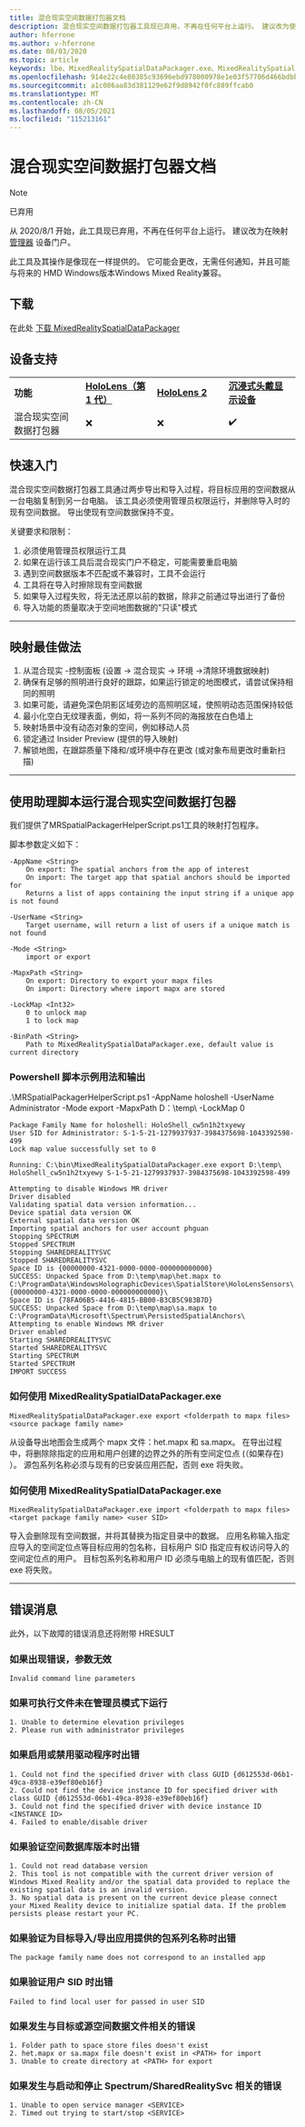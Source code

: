 ```yaml
---
title: 混合现实空间数据打包器文档
description: 混合现实空间数据打包器工具现已弃用，不再在任何平台上运行。 建议改为使用 Map Manager 工具。
author: hferrone
ms.author: v-hferrone
ms.date: 08/03/2020
ms.topic: article
keywords: lbe、MixedRealitySpatialDataPackager.exe、MixedRealitySpatialDataPackager
ms.openlocfilehash: 914e22c4e80385c93696ebd978000978e1e03f57706d466bdbb3cfcd5843f69e
ms.sourcegitcommit: a1c086aa83d381129e62f9d8942f0fc889ffcab0
ms.translationtype: MT
ms.contentlocale: zh-CN
ms.lasthandoff: 08/05/2021
ms.locfileid: "115213161"
---
```

# <a name="mixed-reality-spatial-data-packager-documentation"></a>混合现实空间数据打包器文档

>[!NOTE]
> 已弃用 
> 
> 从 2020/8/1 开始，此工具现已弃用，不再在任何平台上运行。 建议改为在映射 [管理器](../develop/platform-capabilities-and-apis/using-the-windows-device-portal.md#map-manager) 设备门户。 
> 
> 此工具及其操作是像现在一样提供的。 它可能会更改，无需任何通知，并且可能与将来的 HMD Windows版本Windows Mixed Reality兼容。 


## <a name="download"></a>下载
 在此处 [下载 MixedRealitySpatialDataPackager](https://download.microsoft.com/download/A/1/2/A12B8A90-B3F7-4ED9-A4BB-D59DDCDAA125/MixedRealitySpatialDataPackager.zip)

## <a name="device-support"></a>设备支持

<table>
    <colgroup>
    <col width="25%" />
    <col width="25%" />
    <col width="25%" />
    <col width="25%" />
    </colgroup>
    <tr>
        <td><strong>功能</strong></td>
        <td><a href="/hololens/hololens1-hardware"><strong>HoloLens（第 1 代）</strong></a></td>
        <td><a href="https://docs.microsoft.com/hololens/hololens2-hardware"><strong>HoloLens 2</strong></td>
        <td><a href="../discover/immersive-headset-hardware-details.md"><strong>沉浸式头戴显示设备</strong></a></td>
    </tr>
     <tr>
        <td>混合现实空间数据打包器</td>
        <td>❌</td>
        <td>❌</td>
        <td>✔️</td>
    </tr>
</table>

## <a name="quickstart"></a>快速入门

混合现实空间数据打包器工具通过两步导出和导入过程，将目标应用的空间数据从一台电脑复制到另一台电脑。 该工具必须使用管理员权限运行，并删除导入时的现有空间数据。 导出使现有空间数据保持不变。

关键要求和限制：

1. 必须使用管理员权限运行工具 
2. 如果在运行该工具后混合现实门户不稳定，可能需要重启电脑
3. 遇到空间数据版本不匹配或不兼容时，工具不会运行
4. 工具将在导入时擦除现有空间数据
5. 如果导入过程失败，将无法还原以前的数据，除非之前通过导出进行了备份
6. 导入功能的质量取决于空间地图数据的"只读"模式
***

## <a name="mapping-best-practices"></a>映射最佳做法

1. 从混合现实 -控制面板 (设置 -> 混合现实 -> 环境 ->清除环境数据映射) 
2. 确保有足够的照明进行良好的跟踪，如果运行锁定的地图模式，请尝试保持相同的照明
3. 如果可能，请避免深色阴影区域旁边的高照明区域，使照明动态范围保持较低
4. 最小化空白无纹理表面，例如，将一系列不同的海报放在白色墙上
5. 映射场景中没有动态对象的空间，例如移动人员
6. 锁定通过 Insider Preview (提供的导入映射) 
7. 解锁地图，在跟踪质量下降和/或环境中存在更改 (或对象布局更改时重新扫描) 
***

## <a name="running-mixed-reality-spatial-data-packager-with-companion-script"></a>使用助理脚本运行混合现实空间数据打包器

我们提供了MRSpatialPackagerHelperScript.ps1工具的映射打包程序。 


脚本参数定义如下：

```
-AppName <String>
    On export: The spatial anchors from the app of interest
    On import: The target app that spatial anchors should be imported for
    Returns a list of apps containing the input string if a unique app is not found

-UserName <String>
    Target username, will return a list of users if a unique match is not found

-Mode <String>
    import or export

-MapxPath <String>
    On export: Directory to export your mapx files
    On import: Directory where import mapx are stored

-LockMap <Int32>
    0 to unlock map
    1 to lock map

-BinPath <String>
    Path to MixedRealitySpatialDataPackager.exe, default value is current directory
```

### <a name="powershell-script-example-usage-and-output"></a>Powershell 脚本示例用法和输出

.\MRSpatialPackagerHelperScript.ps1 -AppName holoshell -UserName Administrator -Mode export -MapxPath D：\temp\ -LockMap 0
```
Package Family Name for holoshell: HoloShell_cw5n1h2txyewy
User SID for Administrator: S-1-5-21-1279937937-3984375698-1043392598-499
Lock map value successfully set to 0

Running: C:\bin\MixedRealitySpatialDataPackager.exe export D:\temp\ HoloShell_cw5n1h2txyewy S-1-5-21-1279937937-3984375698-1043392598-499

Attempting to disable Windows MR driver
Driver disabled
Validating spatial data version information...
Device spatial data version OK
External spatial data version OK
Importing spatial anchors for user account phguan
Stopping SPECTRUM
Stopped SPECTRUM
Stopping SHAREDREALITYSVC
Stopped SHAREDREALITYSVC
Space ID is {00000000-4321-0000-0000-000000000000}
SUCCESS: Unpacked Space from D:\temp\map\het.mapx to
C:\ProgramData\WindowsHolographicDevices\SpatialStore\HoloLensSensors\{00000000-4321-0000-0000-000000000000}\
Space ID is {78FA06B5-4416-4815-BB00-B3CB5C983B7D}
SUCCESS: Unpacked Space from D:\temp\map\sa.mapx to
C:\ProgramData\Microsoft\Spectrum\PersistedSpatialAnchors\
Attempting to enable Windows MR driver
Driver enabled
Starting SHAREDREALITYSVC
Started SHAREDREALITYSVC
Starting SPECTRUM
Started SPECTRUM
IMPORT SUCCESS
```

### <a name="how-to-export-using-mixedrealityspatialdatapackagerexe"></a>如何使用 MixedRealitySpatialDataPackager.exe
```
MixedRealitySpatialDataPackager.exe export <folderpath to mapx files> <source package family name>    
```

从设备导出地图会生成两个 mapx 文件：het.mapx 和 sa.mapx。 在导出过程中，将删除除指定的应用和用户创建的边界之外的所有空间定位点 (（如果存在) ）。 源包系列名称必须与现有的已安装应用匹配，否则 exe 将失败。

### <a name="how-to-import-using-mixedrealityspatialdatapackagerexe"></a>如何使用 MixedRealitySpatialDataPackager.exe
```
MixedRealitySpatialDataPackager.exe import <folderpath to mapx files> <target package family name> <user SID>
```
导入会删除现有空间数据，并将其替换为指定目录中的数据。 应用名称输入指定应导入的空间定位点等目标应用的包名称，目标用户 SID 指定应有权访问导入的空间定位点的用户。 目标包系列名称和用户 ID 必须与电脑上的现有值匹配，否则 exe 将失败。


***
## <a name="error-messages"></a>错误消息
此外，以下故障的错误消息还将附带 HRESULT

### <a name="if-there-was-an-error-invalid-arguments"></a>如果出现错误，参数无效
```
Invalid command line parameters
```

### <a name="if-the-executable-was-not-run-in-administrator-mode"></a>如果可执行文件未在管理员模式下运行
```
1. Unable to determine elevation privileges 
2. Please run with administrator privileges 
```

### <a name="if-there-was-an-error-enabling-or-disabling-the-driver"></a>如果启用或禁用驱动程序时出错
```
1. Could not find the specified driver with class GUID {d612553d-06b1-49ca-8938-e39ef80eb16f}
2. Could not find the device instance ID for specified driver with class GUID {d612553d-06b1-49ca-8938-e39ef80eb16f}
3. Could not find the specified driver with device instance ID <INSTANCE ID>
4. Failed to enable/disable driver
```

### <a name="if-there-was-an-error-validating-the-spatial-database-version"></a>如果验证空间数据库版本时出错
```
1. Could not read database version
2. This tool is not compatible with the current driver version of Windows Mixed Reality and/or the spatial data provided to replace the existing spatial data is an invalid version.
3. No spatial data is present on the current device please connect your Mixed Reality device to initialize spatial data. If the problem persists please restart your PC.
```

### <a name="if-there-was-an-error-validating-the-package-family-name-provided-for-target-importexport-app"></a>如果验证为目标导入/导出应用提供的包系列名称时出错
```
The package family name does not correspond to an installed app
```

### <a name="if-there-was-an-error-validating-the-user-sid"></a>如果验证用户 SID 时出错
```
Failed to find local user for passed in user SID
```

### <a name="if-there-was-an-error-related-to-the-destination-or-source-spatial-data-files"></a>如果发生与目标或源空间数据文件相关的错误
```
1. Folder path to space store files doesn't exist 
2. het.mapx or sa.mapx file doesn't exist in <PATH> for import
3. Unable to create directory at <PATH> for export
```

### <a name="if-there-was-an-error-related-to-starting-and-stopping-spectrumsharedrealitysvc"></a>如果发生与启动和停止 Spectrum/SharedRealitySvc 相关的错误
```
1. Unable to open service manager <SERVICE>
2. Timed out trying to start/stop <SERVICE>
```
